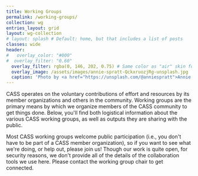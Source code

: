 ```yaml
---
title: Working Groups
permalink: /working-groups/
collection: wg
entries_layout: grid
layout: wg-collection
# layout: splash # Default: home, but that includes a list of posts
classes: wide
header:
#   overlay_color: "#000"
#  overlay_filter: "0.60"
  overlay_filter: rgba(0, 146, 202, 0.75) # Same color as "air" skin footer
  overlay_image: /assets/images/annie-spratt-QckxruozjRg-unsplash.jpg
  caption: 'Photo by <a href="https://unsplash.com/@anniespratt">Annie Spratt</a> on <a href="https://unsplash.com/photos/group-of-people-using-laptop-computer-QckxruozjRg">Unsplash</a>'
---
```

CASS operates on the voluntary contributions of effort and resources by its member organizations and others in the community.  Working groups are the primary means by which we organize members of the CASS community to get things done.  Below, you'll find both logistical information about the various CASS working groups, as well as outputs they are sharing with the public.

Most CASS working groups welcome public participation (i.e., you don't have to be part of a CASS member organization), so if you want to see what we're doing, or help out, please join us!  Though our work is quite open, for security reasons, we don't provide all of the details of the collaboration tools we use here.  Please contact the working group chair to get connected.